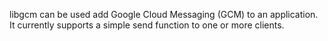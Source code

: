 libgcm can be used add Google Cloud Messaging (GCM) to an application. It
currently supports a simple send function to one or more clients.
